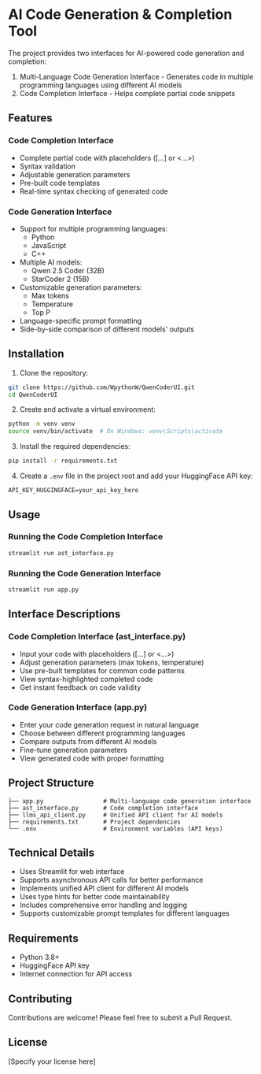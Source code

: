 # AI Code Generation & Completion Tool

The project provides two interfaces for AI-powered code generation and completion:
1. Multi-Language Code Generation Interface - Generates code in multiple programming languages using different AI models
2. Code Completion Interface - Helps complete partial code snippets

## Features

### Code Completion Interface
- Complete partial code with placeholders ([...] or <...>)
- Syntax validation
- Adjustable generation parameters
- Pre-built code templates
- Real-time syntax checking of generated code

### Code Generation Interface
- Support for multiple programming languages:
  - Python
  - JavaScript
  - C++
- Multiple AI models:
  - Qwen 2.5 Coder (32B)
  - StarCoder 2 (15B)
- Customizable generation parameters:
  - Max tokens
  - Temperature
  - Top P
- Language-specific prompt formatting
- Side-by-side comparison of different models' outputs

## Installation

1. Clone the repository:
```bash
git clone https://github.com/WpythonW/QwenCoderUI.git
cd QwenCoderUI
```

2. Create and activate a virtual environment:
```bash
python -m venv venv
source venv/bin/activate  # On Windows: venv\Scripts\activate
```

3. Install the required dependencies:
```bash
pip install -r requirements.txt
```

4. Create a `.env` file in the project root and add your HuggingFace API key:
```
API_KEY_HUGGINGFACE=your_api_key_here
```

## Usage

### Running the Code Completion Interface
```bash
streamlit run ast_interface.py
```

### Running the Code Generation Interface
```bash
streamlit run app.py
```

## Interface Descriptions

### Code Completion Interface (ast_interface.py)
- Input your code with placeholders ([...] or <...>)
- Adjust generation parameters (max tokens, temperature)
- Use pre-built templates for common code patterns
- View syntax-highlighted completed code
- Get instant feedback on code validity

### Code Generation Interface (app.py)
- Enter your code generation request in natural language
- Choose between different programming languages
- Compare outputs from different AI models
- Fine-tune generation parameters
- View generated code with proper formatting

## Project Structure

```
├── app.py                 # Multi-language code generation interface
├── ast_interface.py       # Code completion interface
├── llms_api_client.py     # Unified API client for AI models
├── requirements.txt       # Project dependencies
└── .env                   # Environment variables (API keys)
```

## Technical Details

- Uses Streamlit for web interface
- Supports asynchronous API calls for better performance
- Implements unified API client for different AI models
- Uses type hints for better code maintainability
- Includes comprehensive error handling and logging
- Supports customizable prompt templates for different languages

## Requirements

- Python 3.8+
- HuggingFace API key
- Internet connection for API access

## Contributing

Contributions are welcome! Please feel free to submit a Pull Request.

## License

[Specify your license here]